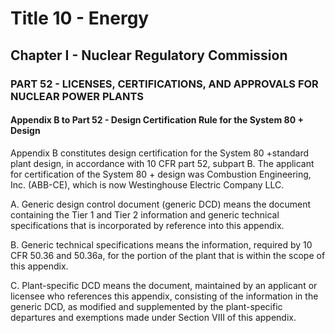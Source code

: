 
# Title 10 - Energy
## Chapter I - Nuclear Regulatory Commission
### PART 52 - LICENSES, CERTIFICATIONS, AND APPROVALS FOR NUCLEAR POWER PLANTS
#### Appendix B to Part 52 - Design Certification Rule for the System 80 + Design

Appendix B constitutes design certification for the System 80 +standard plant design, in accordance with 10 CFR part 52, subpart B. The applicant for certification of the System 80 + design was Combustion Engineering, Inc. (ABB-CE), which is now Westinghouse Electric Company LLC.

A. Generic design control document (generic DCD) means the document containing the Tier 1 and Tier 2 information and generic technical specifications that is incorporated by reference into this appendix.

B. Generic technical specifications means the information, required by 10 CFR 50.36 and 50.36a, for the portion of the plant that is within the scope of this appendix.

C. Plant-specific DCD means the document, maintained by an applicant or licensee who references this appendix, consisting of the information in the generic DCD, as modified and supplemented by the plant-specific departures and exemptions made under Section VIII of this appendix.
